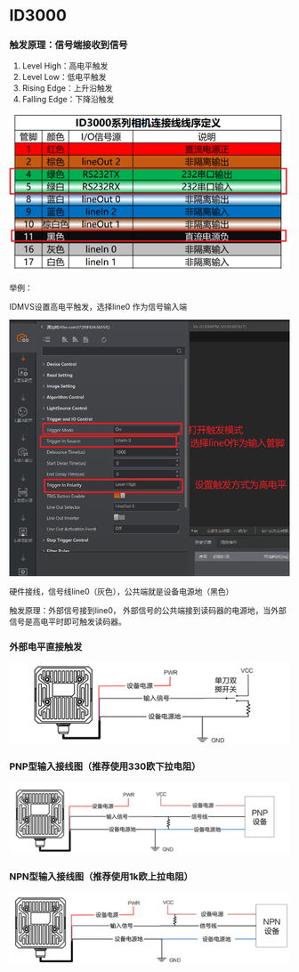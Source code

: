 # ID3000

### 触发原理：信号端接收到信号

1. Level High：高电平触发
2. Level Low：低电平触发
3. Rising Edge：上升沿触发
4. Falling Edge：下降沿触发

![](<../../.gitbook/assets/image (32).png>)

举例：

IDMVS设置高电平触发，选择line0 作为信号输入端

![](<../../.gitbook/assets/image (68).png>)

硬件接线，信号线line0（灰色），公共端就是设备电源地（黑色）

触发原理：外部信号接到line0， 外部信号的公共端接到读码器的电源地，当外部信号是高电平时即可触发读码器。

### 外部电平直接触发

![](../../.gitbook/assets/id3000.png)

### PNP型输入接线图（推荐使用330欧下拉电阻）

![](<../../.gitbook/assets/id3000 (1).png>)

### NPN型输入接线图（推荐使用1k欧上拉电阻）

![](<../../.gitbook/assets/id3000 (2).png>)

